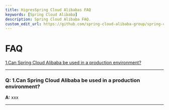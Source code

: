 ```yaml
---
title: HigresSpring Cloud Alibabas FAQ
keywords: [Spring Cloud Alibaba]
description: Spring Cloud Alibaba FAQ.
custom_edit_url: https://github.com/spring-cloud-alibaba-group/spring-cloud-alibaba-group.github.io/blob/main/i18n/zh-cn/docusaurus-plugin-content-docs/current/overview/faq.md
---
```


# FAQ

<a href="#1" target="_self">1.Can Spring Cloud Alibaba be used in a production environment?</a>

********
<h3 id='1'>Q: 1.Can Spring Cloud Alibaba be used in a production environment?</h3>

**A:** 
xxx
********